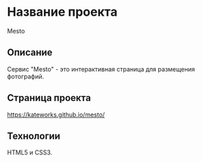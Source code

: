 # Название проекта

Mesto
## Описание

Сервис "Mesto" - это интерактивная страница для размещения фотографий.

## Страница проекта

https://kateworks.github.io/mesto/


## Технологии

HTML5 и CSS3.


